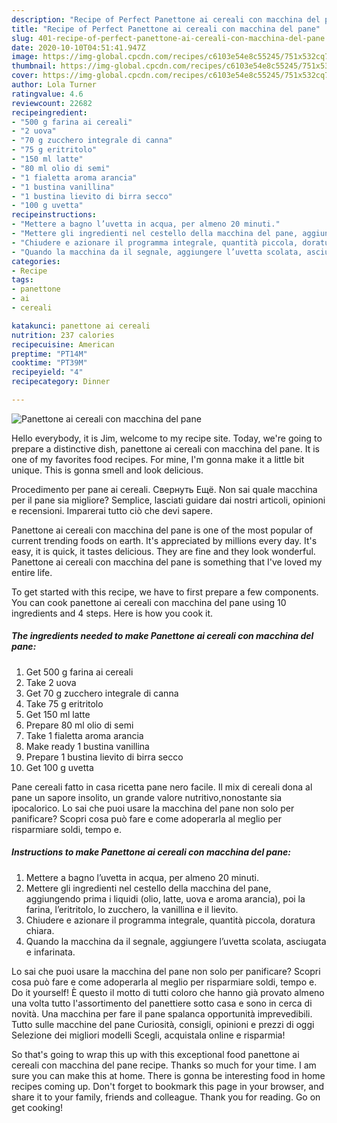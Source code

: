 ```yaml
---
description: "Recipe of Perfect Panettone ai cereali con macchina del pane"
title: "Recipe of Perfect Panettone ai cereali con macchina del pane"
slug: 401-recipe-of-perfect-panettone-ai-cereali-con-macchina-del-pane
date: 2020-10-10T04:51:41.947Z
image: https://img-global.cpcdn.com/recipes/c6103e54e8c55245/751x532cq70/panettone-ai-cereali-con-macchina-del-pane-recipe-main-photo.jpg
thumbnail: https://img-global.cpcdn.com/recipes/c6103e54e8c55245/751x532cq70/panettone-ai-cereali-con-macchina-del-pane-recipe-main-photo.jpg
cover: https://img-global.cpcdn.com/recipes/c6103e54e8c55245/751x532cq70/panettone-ai-cereali-con-macchina-del-pane-recipe-main-photo.jpg
author: Lola Turner
ratingvalue: 4.6
reviewcount: 22682
recipeingredient:
- "500 g farina ai cereali"
- "2 uova"
- "70 g zucchero integrale di canna"
- "75 g eritritolo"
- "150 ml latte"
- "80 ml olio di semi"
- "1 fialetta aroma arancia"
- "1 bustina vanillina"
- "1 bustina lievito di birra secco"
- "100 g uvetta"
recipeinstructions:
- "Mettere a bagno l’uvetta in acqua, per almeno 20 minuti."
- "Mettere gli ingredienti nel cestello della macchina del pane, aggiungendo prima i liquidi (olio, latte, uova e aroma arancia), poi la farina, l’eritritolo, lo zucchero, la vanillina e il lievito."
- "Chiudere e azionare il programma integrale, quantità piccola, doratura chiara."
- "Quando la macchina da il segnale, aggiungere l’uvetta scolata, asciugata e infarinata."
categories:
- Recipe
tags:
- panettone
- ai
- cereali

katakunci: panettone ai cereali 
nutrition: 237 calories
recipecuisine: American
preptime: "PT14M"
cooktime: "PT39M"
recipeyield: "4"
recipecategory: Dinner

---
```



![Panettone ai cereali con macchina del pane](https://img-global.cpcdn.com/recipes/c6103e54e8c55245/751x532cq70/panettone-ai-cereali-con-macchina-del-pane-recipe-main-photo.jpg)

Hello everybody, it is Jim, welcome to my recipe site. Today, we're going to prepare a distinctive dish, panettone ai cereali con macchina del pane. It is one of my favorites food recipes. For mine, I'm gonna make it a little bit unique. This is gonna smell and look delicious.

Procedimento per pane ai cereali. Свернуть Ещё. Non sai quale macchina per il pane sia migliore? Semplice, lasciati guidare dai nostri articoli, opinioni e recensioni. Imparerai tutto ciò che devi sapere.

Panettone ai cereali con macchina del pane is one of the most popular of current trending foods on earth. It's appreciated by millions every day. It's easy, it is quick, it tastes delicious. They are fine and they look wonderful. Panettone ai cereali con macchina del pane is something that I've loved my entire life.


To get started with this recipe, we have to first prepare a few components. You can cook panettone ai cereali con macchina del pane using 10 ingredients and 4 steps. Here is how you cook it.

<!--inarticleads1-->

##### The ingredients needed to make Panettone ai cereali con macchina del pane:

1. Get 500 g farina ai cereali
1. Take 2 uova
1. Get 70 g zucchero integrale di canna
1. Take 75 g eritritolo
1. Get 150 ml latte
1. Prepare 80 ml olio di semi
1. Take 1 fialetta aroma arancia
1. Make ready 1 bustina vanillina
1. Prepare 1 bustina lievito di birra secco
1. Get 100 g uvetta


Pane cereali fatto in casa ricetta pane nero facile. Il mix di cereali dona al pane un sapore insolito, un grande valore nutritivo,nonostante sia ipocalorico. Lo sai che puoi usare la macchina del pane non solo per panificare? Scopri cosa può fare e come adoperarla al meglio per risparmiare soldi, tempo e. 

<!--inarticleads2-->

##### Instructions to make Panettone ai cereali con macchina del pane:

1. Mettere a bagno l’uvetta in acqua, per almeno 20 minuti.
1. Mettere gli ingredienti nel cestello della macchina del pane, aggiungendo prima i liquidi (olio, latte, uova e aroma arancia), poi la farina, l’eritritolo, lo zucchero, la vanillina e il lievito.
1. Chiudere e azionare il programma integrale, quantità piccola, doratura chiara.
1. Quando la macchina da il segnale, aggiungere l’uvetta scolata, asciugata e infarinata.


Lo sai che puoi usare la macchina del pane non solo per panificare? Scopri cosa può fare e come adoperarla al meglio per risparmiare soldi, tempo e. Do it yourself! È questo il motto di tutti coloro che hanno già provato almeno una volta tutto l&#39;assortimento del panettiere sotto casa e sono in cerca di novità. Una macchina per fare il pane spalanca opportunità imprevedibili. Tutto sulle macchine del pane Curiosità, consigli, opinioni e prezzi di oggi Selezione dei migliori modelli Scegli, acquistala online e risparmia! 

So that's going to wrap this up with this exceptional food panettone ai cereali con macchina del pane recipe. Thanks so much for your time. I am sure you can make this at home. There is gonna be interesting food in home recipes coming up. Don't forget to bookmark this page in your browser, and share it to your family, friends and colleague. Thank you for reading. Go on get cooking!
